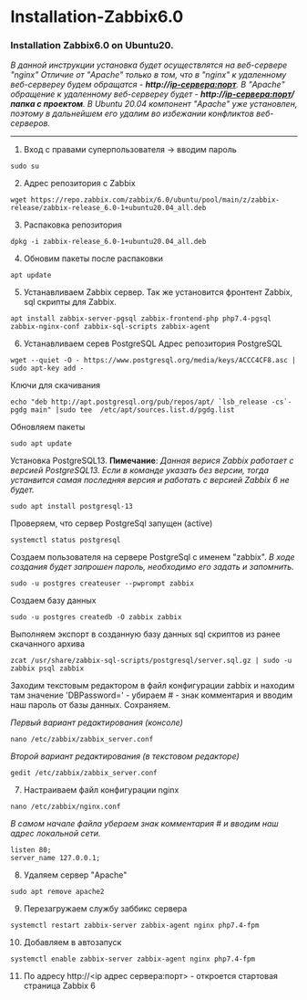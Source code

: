 # Installation-Zabbix6.0
### Installation Zabbix6.0 on Ubuntu20.
_В данной инструкции установка будет осуществлятся на веб-сервере "nginx"_
_Отличие от "Apache" только в том, что в "nginx" к удаленному веб-сервереу будем обращатся - __http://<ip-сервера:порт>__. В "Apache" обращение к удаленному веб-сервереу будет - __http://<ip-сервера:порт>/папка с проектом__._
_В Ubuntu 20.04 компонент "Apache" уже установлен, поэтому в дальнейшем его удалим во избежании конфликтов веб-серверов._
___
1. Вход с правами суперпользователя -> вводим пароль
```
sudo su
```
2. Адрес репозитория с Zabbix
```
wget https://repo.zabbix.com/zabbix/6.0/ubuntu/pool/main/z/zabbix-release/zabbix-release_6.0-1+ubuntu20.04_all.deb
```
3. Распаковка репозитория
```
dpkg -i zabbix-release_6.0-1+ubuntu20.04_all.deb
```
4. Обновим пакеты после распаковки
```
apt update
```
5. Устанавливаем Zabbix сервер. Так же установится фронтент Zabbix, sql скрипты для Zabbix.
```
apt install zabbix-server-pgsql zabbix-frontend-php php7.4-pgsql zabbix-nginx-conf zabbix-sql-scripts zabbix-agent
```
6. Устанавливаем серев PostgreSQL
Адрес репозитория PostgreSQL 
```
wget --quiet -O - https://www.postgresql.org/media/keys/ACCC4CF8.asc | sudo apt-key add -
```
Ключи для скачивания 
```
echo "deb http://apt.postgresql.org/pub/repos/apt/ `lsb_release -cs`-pgdg main" |sudo tee  /etc/apt/sources.list.d/pgdg.list
```
Обновляем пакеты
```
sudo apt update
```
Установка PostgreSQL13.  __Пимечание__: _Данная верися Zabbix работает с версией PostgreSQL13. Если в команде указать без версии, тогда устанвится самая последняя версия и работать с версией Zabbix 6 не будет._
```
sudo apt install postgresql-13
```
Проверяем, что сервер PostgreSql запущен (active)
```
systemctl status postgresql
```
Создаем пользователя на сервере PostgreSql с именем "zabbix". _В ходе создания будет запрошен пароль, необходимо его задать и запомнить._
```
sudo -u postgres createuser --pwprompt zabbix
```
Создаем базу данных
```
sudo -u postgres createdb -O zabbix zabbix
```
Выполняем экспорт в созданную базу данных sql скриптов из ранее скачанного архива
```
zcat /usr/share/zabbix-sql-scripts/postgresql/server.sql.gz | sudo -u zabbix psql zabbix
```
Заходим текстовым редактором в файл конфигурации zabbix и находим там значение 'DBPassword=' - убираем # - знак комментария и вводим наш пароль от базы данных. Сохраняем.

_Первый вариант редактирования (консоле)_
```
nano /etc/zabbix/zabbix_server.conf 
```
_Второй вариант редактирования (в текстовом редакторе)_
```
gedit /etc/zabbix/zabbix_server.conf 
```
7. Настраиваем файл конфигурации nginx
```
nano /etc/zabbix/nginx.conf 
```
_В самом начале файла убераем знак комментария # и вводим наш адрес локальной сети._
```
listen 80;
server_name 127.0.0.1; 
```
8. Удаляем сервер "Apache"
```
sudo apt remove apache2
```
9. Перезагружаем службу заббикс сервера
```
systemctl restart zabbix-server zabbix-agent nginx php7.4-fpm
```
10. Добавляем в автозапуск
```
systemctl enable zabbix-server zabbix-agent nginx php7.4-fpm
```
11. По адресу http://<ip адрес сервера:порт> - откроется стартовая страница Zabbix 6
